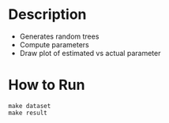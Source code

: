 # Description
- Generates random trees
- Compute parameters
- Draw plot of estimated vs actual parameter

# How to Run
```
make dataset
make result
```
